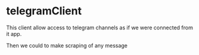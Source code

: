 # telegramClient

This client allow access to telegram channels as if we were connected from it app.

Then we could to make scraping of any message